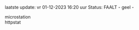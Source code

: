 laatste update: 
vr 01-12-2023 16:20   uur 
Status: FAALT - geel - 
<div class="service Y">microstation</div><div class="service Y">httpstat</div>